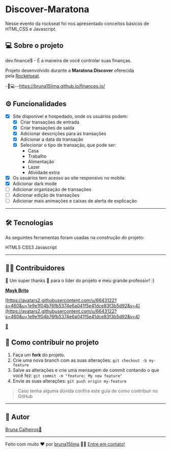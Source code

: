 # Discover-Maratona
Nesse evento da rockseat foi nos apresentado conceitos básicos de HTML,CSS e Javascript.

## **💻 Sobre o projeto**

dev.finance$ - É a maneira de você controlar suas finanças.

Projeto desenvolvido durante a **Maratona Discover** oferecida pela [Rocketseat](https://www.linkedin.com/school/rocketseat/).

-🚀💻--https://bruna15lima.github.io/finances.io/

## **⚙️ Funcionalidades**

- [x]  Site disponível e hospedado, onde os usuários podem:
    - [x]  Criar transações de entrada
    - [x]  Criar transações de saída
    - [x]  Adicionar descrições para as transações
    - [x]  Adicionar a data da transação
    - [x]  Selecionar o tipo de transação, que pode ser:
        - Casa
        - Trabalho
        - Alimentação
        - Lazer
        - Atividade extra
- [x]  Os usuários tem acesso ao site responsivo no mobile.
- [x]  Adicionar dark mode
- [ ]  Adicionar organização de transações
- [ ]  Adicionar edição de transações
- [ ]  Adicionar mais animações e caixas de alerta de explicação

---

## **🛠 Tecnologias**

As seguintes ferramentas foram usadas na construção do projeto:

HTML5 CSS3 Javascript

---

## **👨‍💻 Contribuidores**

💜 Um super thanks 👏 para o líder do projeto e meu grande professor! :)

**[Mayk Brito](https://rocketseat.com.br/)**

[https://avatars2.githubusercontent.com/u/6643122?s=460&u=1e9e1f04b76fb5374e6a041f5e41dce83f3b5d92&v=4](https://avatars2.githubusercontent.com/u/6643122?s=460&u=1e9e1f04b76fb5374e6a041f5e41dce83f3b5d92&v=4)

[🚀](https://rocketseat.com.br/)

## **💪 Como contribuir no projeto**

1. Faça um **fork** do projeto.
2. Crie uma nova branch com as suas alterações: `git checkout -b my-feature`
3. Salve as alterações e crie uma mensagem de commit contando o que você fez: `git commit -m "feature: My new feature"`
4. Envie as suas alterações: `git push origin my-feature`

> Caso tenha alguma dúvida confira este guia de como contribuir no GitHub

---

## **🦸 Autor**

[Bruna Calheiros](https://www.linkedin.com/in/bruna-calheiros/?originalSubdomain=br)[🚀](https://www.linkedin.com/in/luca-salazar-6b75b817a/)

---

Feito com muito ❤️ por [bruna15lima](https://github.com/bruna15lima) 👋🏽 [Entre em contato!](https://www.linkedin.com/in/bruna-calheiros/?originalSubdomain=br)
